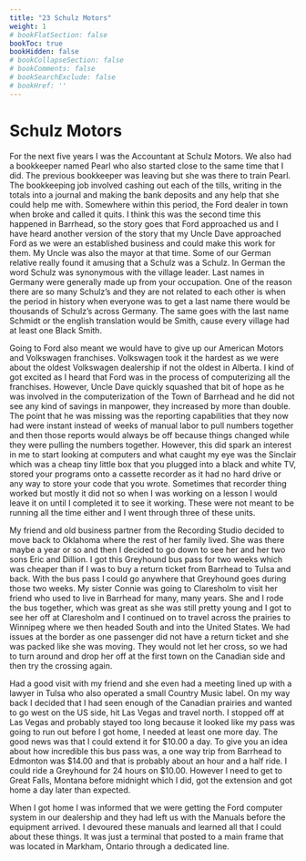 ```yaml
---
title: "23 Schulz Motors"
weight: 1
# bookFlatSection: false
bookToc: true
bookHidden: false
# bookCollapseSection: false
# bookComments: false
# bookSearchExclude: false
# bookHref: ''
---
```

# Schulz Motors
For the next five years I was the Accountant at Schulz Motors.  We also had a bookkeeper named Pearl who also started close to the same time that I did.  The previous bookkeeper was leaving but she was there to train Pearl.  The bookkeeping job involved cashing out each of the tills, writing in the totals into a journal and making the bank deposits and any help that she could help me with.  Somewhere within this period, the Ford dealer in town when broke and called it quits.  I think this was the second time this happened in Barrhead, so the story goes that Ford approached us and I have heard another version of the story that my Uncle Dave approached Ford as we were an established business and could make this work for them.  My Uncle was also the mayor at that time.  Some of our German relative really found it amusing that a Schulz was a Schulz.  In German the word Schulz was synonymous with the village leader.  Last names in Germany were generally made up from your occupation.  One of the reason there are so many Schulz’s and they are not related to each other is when the period in history when everyone was to get a last name there would be thousands of Schulz’s across Germany.  The same goes with the last name Schmidt or the english translation would be Smith, cause every village had at least one Black Smith.

Going to Ford also meant we would have to give up our American Motors and Volkswagen franchises.  Volkswagen took it the hardest as we were about the oldest Volkswagen dealership if not the oldest in Alberta.  I kind of got excited as I heard that Ford was in the process of computerizing all the franchises.  However, Uncle Dave quickly squashed that bit of hope as he was involved in the computerization of the Town of Barrhead and he did not see any kind of savings in manpower, they increased by more than double.  The point that he was missing was the reporting capabilities that they now had were instant instead of weeks of manual labor to pull numbers together and then those reports would always be off because things changed while they were pulling the numbers together.   However, this did spark an interest in me to start looking at computers and what caught my eye was the Sinclair which was a cheap tiny little box that you plugged into a black and white TV, stored your programs onto a cassette recorder as it had no hard drive or any way to store your code that you wrote.  Sometimes that recorder thing worked but mostly it did not so when I was working on a lesson I would leave it on until I completed it to see it working.  These were not meant to be running all the time either and I went through three of these units.

My friend and old business partner from the Recording Studio decided to move back to Oklahoma where the rest of her family lived.  She was there maybe a year or so and then I decided to go down to see her and her two sons Eric and Dillion.  I got this Greyhound bus pass for two weeks which was cheaper than if I was to buy a return ticket from Barrhead to Tulsa and back.  With the bus pass I could go anywhere that Greyhound goes during those two weeks.  My sister Connie was going to Claresholm to visit her friend who used to live in Barrhead for many, many years.  She and I rode the bus together, which was great as she was still pretty young and I got to see her off at Claresholm and I continued on to travel across the prairies to Winnipeg where we then headed South and into the United States.  We had issues at the border as one passenger did not have a return ticket and she was packed like she was moving.  They would not let her cross, so we had to turn around and drop her off at the first town on the Canadian side and then try the crossing again.

Had a good visit with my friend and she even had a meeting lined up with a lawyer in Tulsa who also operated a small Country Music label.  On my way back I decided that I had seen enough of the Canadian prairies and wanted to go west on the US side, hit Las Vegas and travel north.  I stopped off at Las Vegas and probably stayed too long because it looked like my pass was going to run out before I got home, I needed at least one more day.  The good news was that I could extend it for $10.00 a day.  To give you an idea about how incredible this bus pass was, a one way trip from Barrhead to Edmonton was $14.00 and that is probably about an hour and a half ride.  I could ride a Greyhound for 24 hours on $10.00.  However I need to get to Great Falls, Montana before midnight which I did, got the extension and got home a day later than expected.

When I got home I was informed that we were getting the Ford computer system in our dealership and they had left us with the Manuals before the equipment arrived.  I devoured these manuals and learned all that I could about these things.  It was just a terminal that posted to a main frame that was located in Markham, Ontario through a dedicated line.